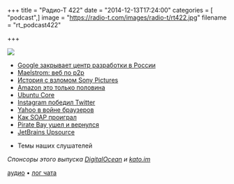 +++
title = "Радио-Т 422"
date = "2014-12-13T17:24:00"
categories = [ "podcast",]
image = "https://radio-t.com/images/radio-t/rt422.jpg"
filename = "rt_podcast422"

+++

![](https://radio-t.com/images/radio-t/rt422.jpg)

* [Google закрывает центр разработки в России](http://geektimes.ru/company/vcstart/blog/242851/)
* [Maelstrom: веб по p2p](http://blog.bittorrent.com/2014/12/10/project-maelstrom-the-internet-we-build-next/)
* [История с взломом Sony Pictures](http://www.engadget.com/2014/12/10/sony-pictures-hack-the-whole-story/)
* [Amazon это только половина](http://www.geekwire.com/2014/fact-check-microsoft-exec-says-amazon-half-competitor-hyper-scale-cloud/)
* [Ubuntu Core](http://www.forbes.com/sites/benkepes/2014/12/09/ubuntu-core-changes-the-game-for-container-operating-systems/)
* [Instagram победил Twitter](http://mashable.com/2014/12/11/instagram-overtook-twitter-analysis/)
* [Yahoo в войне браузеров](http://techcrunch.com/2014/12/12/yahoo-starts-prompting-chrome-users-to-upgrade-to-firefox/)
* [Как SOAP проиграл](http://keithba.net/simplicity-and-utility-or-why-soap-lost)
* [Pirate Bay ушел и вернулся](http://blog.brokep.com/2014/12/09/the-pirate-bay-down-forever/)
* [JetBrains Upsource ](http://blog.jetbrains.com/upsource/2014/12/09/jetbrains-upsource-1-0-is-released-available-for-purchase/)
- Темы наших слушателей

_Спонсоры этого выпуска [DigitalOcean](https://www.digitalocean.com) и [kato.im](https://kato.im)_

[аудио](http://cdn.radio-t.com/rt_podcast422.mp3) • [лог чата](http://chat.radio-t.com/logs/radio-t-422.html)
<audio src="http://cdn.radio-t.com/rt_podcast422.mp3" preload="none"></audio>